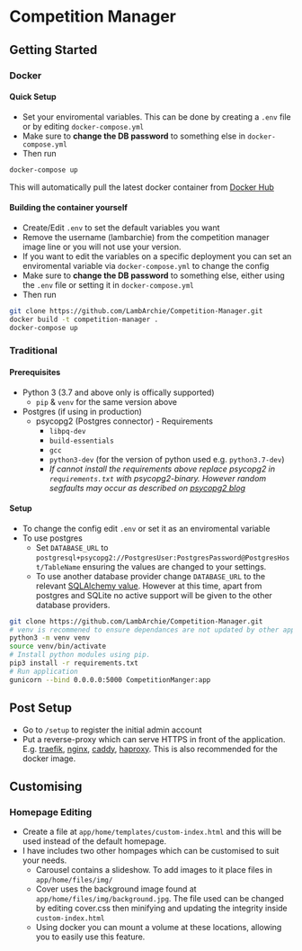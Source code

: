 # Competition Manager

## Getting Started

### Docker

#### Quick Setup

* Set your enviromental variables. This can be done by creating a `.env` file or by editing `docker-compose.yml`
* Make sure to **change the DB password** to something else in `docker-compose.yml`
* Then run

```bash
docker-compose up
```

This will automatically pull the latest docker container from [Docker Hub](https://hub.docker.com/r/lambarchie/competition-manager)

#### Building the container yourself

* Create/Edit `.env` to set the default variables you want
* Remove the username (lambarchie) from the competition manager image line or you will not use your version.
* If you want to edit the variables on a specific deployment you can set an enviromental variable via `docker-compose.yml` to change the config
* Make sure to **change the DB password** to something else, either using the `.env` file or setting it in `docker-compose.yml`
* Then run

```bash
git clone https://github.com/LambArchie/Competition-Manager.git
docker build -t competition-manager .
docker-compose up
```

### Traditional

#### Prerequisites

* Python 3 (3.7 and above only is offically supported)
  * `pip` & `venv` for the same version above
* Postgres (if using in production)
  * psycopg2 (Postgres connector) - Requirements
    * `libpq-dev`
    * `build-essentials`
    * `gcc`
    * `python3-dev` (for the version of python used e.g. `python3.7-dev`)
    * *If cannot install the requirements above replace psycopg2 in `requirements.txt` with psycopg2-binary. However random segfaults may occur as described on [psycopg2 blog](http://initd.org/psycopg/articles/2018/02/08/psycopg-274-released/)*

#### Setup

* To change the config edit `.env` or set it as an enviromental variable
* To use postgres
  * Set `DATABASE_URL` to `postgresql+psycopg2://PostgresUser:PostgresPassword@PostgresHost/TableName` ensuring the values are changed to your settings.
  * To use another database provider change `DATABASE_URL` to the relevant [SQLAlchemy value](https://docs.sqlalchemy.org/en/13/dialects/). However at this time, apart from postgres and SQLite no active support will be given to the other database providers.

```bash
git clone https://github.com/LambArchie/Competition-Manager.git
# venv is recommened to ensure dependances are not updated by other applications
python3 -m venv venv
source venv/bin/activate
# Install python modules using pip.
pip3 install -r requirements.txt
# Run application
gunicorn --bind 0.0.0.0:5000 CompetitionManger:app
```

## Post Setup

* Go to `/setup` to register the initial admin account
* Put a reverse-proxy which can serve HTTPS in front of the application.  
  E.g. [traefik](https://containo.us/traefik/), [nginx](https://nginx.org/), [caddy](https://caddyserver.com/), [haproxy](https://www.haproxy.org/). This is also recommended for the docker image.

## Customising

### Homepage Editing

* Create a file at `app/home/templates/custom-index.html` and this will be used instead of the default homepage.
* I have includes two other hompages which can be customised to suit your needs.
  * Carousel contains a slideshow. To add images to it place files in `app/home/files/img/`
  * Cover uses the background image found at `app/home/files/img/background.jpg`. The file used can be changed by editing cover.css then minifying and updating the integrity inside `custom-index.html`
  * Using docker you can mount a volume at these locations, allowing you to easily use this feature.
